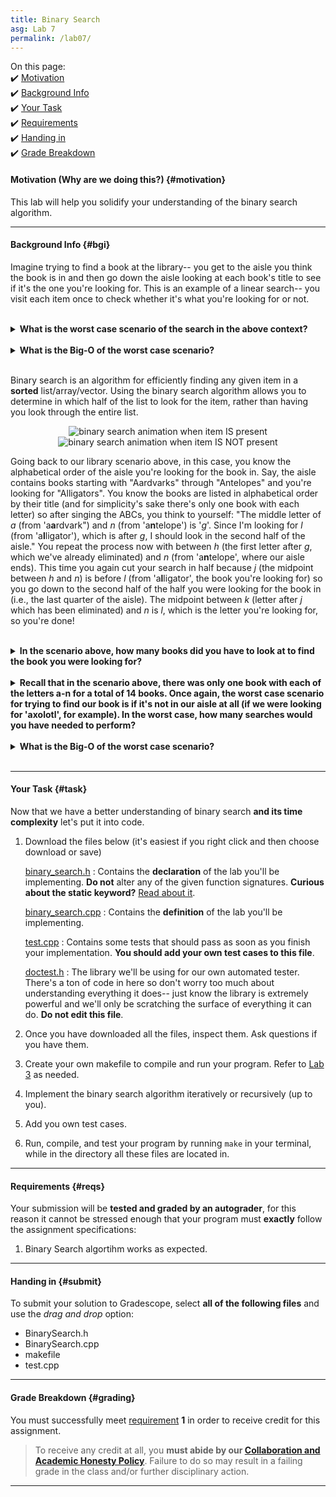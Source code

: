 ```yaml
---
title: Binary Search
asg: Lab 7
permalink: /lab07/
---
```


On this page:  
✔️ [Motivation](#motivation)  
✔️ [Background Info](#bgi)  
✔️ [Your Task](#task)  
✔️ [Requirements](#reqs)  
✔️ [Handing in](#submit)  
✔️ [Grade Breakdown](#grading)

#### Motivation (Why are we doing this?) {#motivation}
This lab will help you solidify your understanding of the binary search algorithm.

---

#### Background Info {#bgi}
Imagine trying to find a book at the library-- you get to the aisle you think the book is in and then go down the aisle looking at each book's title to see if it's the one you're looking for. This is an example of a linear search-- you visit each item once to check whether it's what you're looking for or not. 

<br>

<details>
    <summary><strong>What is the worst case scenario of the search in the above context?</strong></summary>

If the book is the last one in the aisle or if it's not in that aisle at all, you'll have visited <strong>every book</strong>. 

</details>

<br>

<details>
    <summary><strong>What is the Big-O of the worst case scenario?</strong></summary>

If you have to visit <strong>every book</strong> and there are <em>n</em> books, the search will have an upper bound of <strong>O(n)</strong>. 

</details>

<br>

Binary search is an algorithm for efficiently finding any given item in a **sorted** list/array/vector. Using the binary search algorithm allows you to determine in which half of the list to look for the item, rather than having you look through the entire list.

<center>
	<img alt="binary search animation when item IS present" src="/sm21/labs/lab07/bs-present.gif"/> 
	<br>
	<img alt="binary search animation when item IS NOT present" src="/sm21/labs/lab07/bs-not-present.gif" />
</center>

Going back to our library scenario above, in this case, you know the alphabetical order of the aisle you're looking for the book in. Say, the aisle contains books starting with "Aardvarks" through "Antelopes" and you're looking for "Alligators". You know the books are listed in alphabetical order by their title (and for simplicity's sake there's only one book with each letter) so after singing the ABCs, you think to yourself: "The middle letter of *a* (from 'a**a**rdvark") and *n* (from 'a**n**telope') is '*g*'. Since I'm looking for *l* (from 'a**l**ligator'), which is after *g*, I should look in the second half of the aisle." You repeat the process now with between *h* (the first letter after *g*, which we've already eliminated) and *n* (from 'a**n**telope', where our aisle ends). This time you again cut your search in half because *j* (the midpoint between *h* and *n*) is before *l* (from 'a**l**ligator', the book you're looking for) so you go down to the second half of the half you were looking for the book in (i.e., the last quarter of the aisle). The midpoint between *k* (letter after *j* which has been eliminated) and *n* is *l*, which is the letter you're looking for, so you're done!

<br>

<details>
    <summary><strong>In the scenario above, how many books did you have to look at to find the book you were looking for?</strong></summary>

Each time wee calculated the midpoint we looked at a book to see if it was what we wanted. We did this a total of <strong>three times</strong> once when we found <em>g</em> then again when we found <em>j</em> and once more when we found <em>l</em>. 

</details>

<br>

<details>
    <summary><strong>Recall that in the scenario above, there was only one book with each of the letters a-n for a total of 14 books. Once again, the worst case scenario for trying to find our book is if it's not in our aisle at all (if we were looking for 'axolotl', for example). In the worst case, how many searches would you have needed to perform?</strong></summary>

Each time we calculated the midpoint we looked at a book to see if it was what we wanted. We would then do:
<ul>
	<li>a - n, midpoint: g</li>
	<li>j - n, midpoint: l</li>
	<li>m - n, midpoint: m (we usually round down)</li>
	<li>n - n, midpoint: n (need to make sure we got through to the end)</li>
</ul>

After 4 books we realize our book isn't in this aisle, but hey, at least 4 books is better than 14!

</details>

<br>

<details>
    <summary><strong>What is the Big-O of the worst case scenario?</strong></summary>

I recommend you walk through these on your own (at least up to 26 or 50 books) to confirm:
<ul>
	<li>1 book: 1 search</li>
	<li>4 books: 3 searches</li>
	<li>14 books: 4 searches</li>
	<li>26 books: 5 searches</li>
	<li>50 books: 6 searches</li>
	<li>1,000,000 books: 20 searches</li>
</ul>

If we <a href="https://www.desmos.com/calculator/tvuvftonhe">graph these points</a> we get something that looks familiar:
<center><img src="/sm21/labs/lab07/book-points.png" alt="plotted points form list abocee with books on the x-axis and searches on the y-axis"></center>

What does that graph's behaviour look like? If you thought <strong>logarithmic</strong>, then awesome job! If you didn't think so, now would be a good time to brush up on some pre-algebra and pre-calculus topics using the <a href="/sm21/resources#math">math resources</a> posted on the site!

Binary seach's time complexity is <strong>O(log n)</strong>. To see Lalitha (from previous analysis videos) walk you through a more formal and mathematical analysis, watch her <a href="https://www.youtube.com/watch?v=TomQQb2kJvc">Binary Search - Time Complexity video</a> (15 min).

</details>

<br>

---

#### Your Task {#task}
Now that we have a better understanding of binary search **and its time complexity** let's put it into code.

1. Download the files below (it's easiest if you right click and then choose download or save)

    [binary_search.h](/sm21/labs/lab07/template-code/binary_search.h)
    : Contains the **declaration** of the lab you'll be implementing. **Do not** alter any of the given function signatures. **Curious about the static keyword?** [Read about it](https://www.geeksforgeeks.org/static-keyword-cpp/).

    [binary_search.cpp](/sm21/labs/lab07/template-code/binary_search.cpp)
    : Contains the **definition** of the lab you'll be implementing.

    [test.cpp](/sm21/labs/lab07/template-code/test.cpp)
    : Contains some tests that should pass as soon as you finish your implementation. **You should add your own test cases to this file**.

    [doctest.h](/sm21/labs/lab07/template-code/doctest.h)
    : The library we'll be using for our own automated tester. There's a ton of code in here so don't worry too much about understanding everything it does-- just know the library is extremely powerful and we'll only be scratching the surface of everything it can do. **Do not edit this file**.

2. Once you have downloaded all the files, inspect them. Ask questions if you have them.
3. Create your own makefile to compile and run your program. Refer to [Lab 3](/sm21/lab03) as needed.
4. Implement the binary search algorithm iteratively or recursively (up to you).
5. Add you own test cases.
6. Run, compile, and test your program by running `make` in your terminal, while in the directory all these files are located in.

---

#### Requirements {#reqs}
Your submission will be **tested and graded by an autograder**, for this reason it cannot be stressed enough that your program must **exactly** follow the assignment specifications:  

1. Binary Search algortihm works as expected.

---

#### Handing in {#submit}
To submit your solution to Gradescope, select **all of the following files** and use the *drag and drop* option:
- BinarySearch.h
- BinarySearch.cpp
- makefile
- test.cpp

---

#### Grade Breakdown {#grading}
You must successfully meet [requirement](#reqs) **1** in order to receive credit for this assignment.

> To receive any credit at all, you **must abide by our [Collaboration and Academic Honesty Policy](/sm21/policies/#integrity)**. Failure to do so may result in a failing grade in the class and/or further disciplinary action.

---